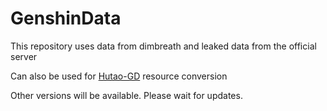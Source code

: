 # GenshinData

This repository uses data from dimbreath and leaked data from the official server

Can also be used for [Hutao-GD](https://github.com/kuma-dayo/Hutao-GD) resource conversion

Other versions will be available. Please wait for updates.

